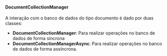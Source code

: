 #### DocumentCollectionManager

A interação com o banco de dados do tipo documento é dado por duas classes:



* **DocumentCollectionManager**: Para realizar operações no banco de dados de forma síncrona
* **DocumentCollectionManagerAsync**: Para realizar operações no banco de dados de forma assíncrona.



